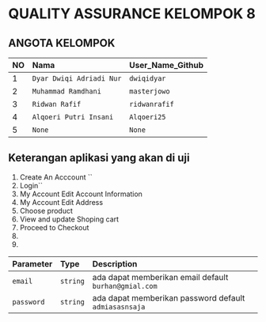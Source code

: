 # QUALITY ASSURANCE KELOMPOK 8

## ANGOTA KELOMPOK

| NO  | Nama                     | User_Name_Github |
| :-- | :----------------------- | :--------------- |
| 1   | `Dyar Dwiqi Adriadi Nur` | `dwiqidyar`      |
| 2   | `Muhammad Ramdhani`      | `masterjowo`     |
| 3   | `Ridwan Rafif`           | `ridwanrafif`    |
| 4   | `Alqoeri Putri Insani`   | `Alqoeri25`      |
| 5   | `None`                   | `None`           |

## Keterangan aplikasi yang akan di uji

1. Create An Acccount ``
2. Login``
3. My Account Edit Account Information 
4. My Account Edit Address 
5. Choose product 
6. View and update Shoping cart 
7. Proceed to Checkout 
8.
9.

| Parameter  | Type     | Description                                           |
| :--------- | :------- | :---------------------------------------------------- |
| `email`    | `string` | ada dapat memberikan email default `burhan@gmial.com` |
| `password` | `string` | ada dapat memberikan password default `admiasasnsaja` |
